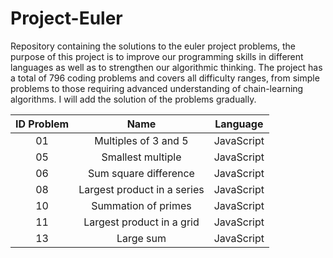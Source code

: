 # Project-Euler
Repository containing the solutions to the euler project problems, the purpose of this project is to improve our programming skills in different languages as well as to strengthen our algorithmic thinking. The project has a total of 796 coding problems and covers all difficulty ranges, from simple problems to those requiring advanced understanding of chain-learning algorithms. I will add the solution of the problems gradually.

<center>
  
| ID Problem | Name | Language |
| :---: | :---: | :---: | 
| 01 | Multiples of 3 and 5 | JavaScript |
| 05 | Smallest multiple | JavaScript |
| 06 | Sum square difference | JavaScript |
| 08 | Largest product in a series | JavaScript |
| 10 | Summation of primes | JavaScript |
| 11 | Largest product in a grid | JavaScript |
| 13 | Large sum | JavaScript |
  
</center>
